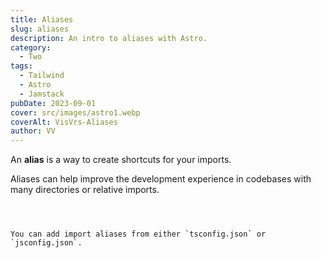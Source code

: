 ```yaml
---
title: Aliases
slug: aliases
description: An intro to aliases with Astro.
category:
  - Two
tags:
  - Tailwind
  - Astro
  - Jamstack
pubDate: 2023-09-01
cover: src/images/astro1.webp
coverAlt: VisVrs-Aliases
author: VV
---
```


An **alias** is a way to create shortcuts for your imports.

Aliases can help improve the development experience in codebases with many directories or relative imports.

```astro title="src/pages/about/company.astro" del="../../components" del="../../assets"



You can add import aliases from either `tsconfig.json` or `jsconfig.json`.


